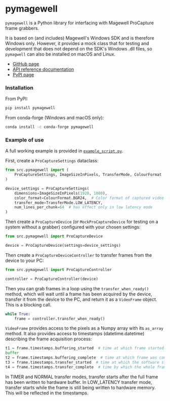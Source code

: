 # pymagewell
`pymagewell` is a Python library for interfacing with Magewell ProCapture frame grabbers.

It is based on (and includes) Magewell's Windows SDK and is therefore Windows only. However, it provides a mock class
that for testing and development that does not depend on the SDK's Windows .dll files, so `pymagwell` can also be 
installed on macOS and Linux.

* [GitHub page](https://github.com/KCL-BMEIS/pymagewell)
* [API reference documentation](https://kcl-bmeis.github.io/pymagewell/)
* [PyPI page](https://pypi.org/project/pymagewell/)

### Installation

From PyPI:
```bash
pip install pymagewell
```
From conda-forge (Windows and macOS only):
```bash
conda install -c conda-forge pymagewell
```

### Example of use

A full working example is provided in
[`example_script.py`](https://github.com/KCL-BMEIS/pymagewell/blob/main/example_script.py).

First, create a `ProCaptureSettings` dataclass:

```python
from src.pymagewell import (
    ProCaptureSettings, ImageSizeInPixels, TransferMode, ColourFormat
)

device_settings = ProCaptureSettings(
    dimensions=ImageSizeInPixels(1920, 1080),
    color_format=ColourFormat.BGR24,  # Color format of captured video frames
    transfer_mode=TransferMode.LOW_LATENCY,
    num_lines_per_chunk=64  # has effect only in low latency mode
)
```
Then create a `ProCaptureDevice` (or `MockProCaptureDevice` for testing on a system without a grabber) configured with
your chosen settings:

```python
from src.pymagewell import ProCaptureDevice

device = ProCaptureDevice(settings=device_settings)
```
Then create a `ProCaptureDeviceController` to transfer frames from the device to your PC:

```python
from src.pymagewell import ProCaptureController

controller = ProCaptureController(device)
```
Then you can grab frames in a loop using the `transfer_when_ready()` method, which will wait until a frame has been 
acquired by the device, transfer it from the device to the PC, and return it as a `VideoFrame` object. This is a 
blocking call.
```python
while True:
    frame = controller.transfer_when_ready()
```
`VideoFrame` provides access to the pixels as a Numpy array with its `as_array` method. It also provides access to
timestamps (datetime.datetime) describing the frame acquisition process:
```python
t1 = frame.timestamps.buffering_started  # time at which frame started being written to the hardware buffer
buffer
t2 = frame.timestamps.buffering_complete  # time at which frame was completely written to the hardware buffer
t3 = frame.timestamps.transfer_started  # time at which the software started transferring the frame to PC memory
t4 = frame.timestamps.transfer_complete  # time by which the whole frame had arrived in PC memory
```
In TIMER and NORMAL transfer modes, transfer starts after the full frame has been written to hardware buffer. In 
LOW_LATENCY transfer mode, transfer starts while the frame is still being written to hardware memory. This will be 
reflected in the timestamps.
